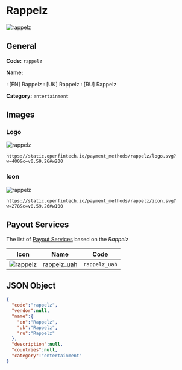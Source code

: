 
# Rappelz 
![rappelz](https://static.openfintech.io/payment_methods/rappelz/logo.svg?w=400&c=v0.59.26#w200)  

## General 
**Code:** `rappelz` 
 
**Name:** 
 
:	[EN] Rappelz 
:	[UK] Rappelz 
:	[RU] Rappelz 
 
**Category:** `entertainment` 
 

## Images 

### Logo 
![rappelz](https://static.openfintech.io/payment_methods/rappelz/logo.svg?w=400&c=v0.59.26#w200)  

```
https://static.openfintech.io/payment_methods/rappelz/logo.svg?w=400&c=v0.59.26#w200
```  

### Icon 
![rappelz](https://static.openfintech.io/payment_methods/rappelz/icon.svg?w=278&c=v0.59.26#w100)  

```
https://static.openfintech.io/payment_methods/rappelz/icon.svg?w=278&c=v0.59.26#w100
```  

## Payout Services 
 
The list of [Payout Services](/payout-services/) based on the _Rappelz_ 

|Icon|Name|Code| 
|:---:|:---:|:---:| 
|![rappelz](https://static.openfintech.io/payout_methods/rappelz/icon.png?w=278&c=v0.59.26#w40) |[rappelz_uah](/payout-services/rappelz_uah/)|`rappelz_uah`| 
 

## JSON Object 

```json
{
  "code":"rappelz",
  "vendor":null,
  "name":{
    "en":"Rappelz",
    "uk":"Rappelz",
    "ru":"Rappelz"
  },
  "description":null,
  "countries":null,
  "category":"entertainment"
}
```  
